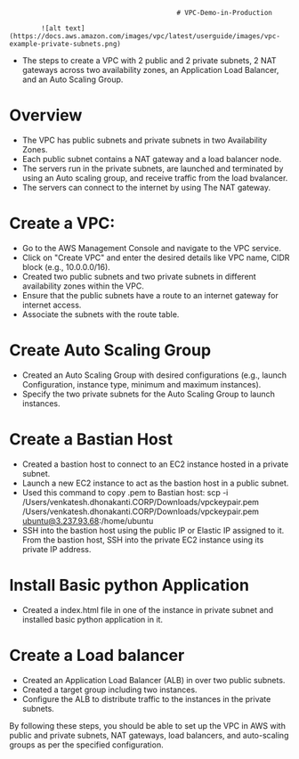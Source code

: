                                               # VPC-Demo-in-Production

            ![alt text](https://docs.aws.amazon.com/images/vpc/latest/userguide/images/vpc-example-private-subnets.png)


- The steps to create a VPC with 2 public and 2 private subnets, 2 NAT gateways across two availability zones, an Application Load Balancer, and an Auto Scaling Group.

# Overview

- The VPC has public subnets and private subnets in two Availability Zones.
- Each public subnet contains a NAT gateway and a load balancer node.
- The servers run in the private subnets, are launched and terminated by using an Auto scaling group, and receive traffic from the load bvalancer.
- The servers can connect to the internet by using The NAT gateway.

# Create a VPC:

- Go to the AWS Management Console and navigate to the VPC service.
- Click on "Create VPC" and enter the desired details like VPC name, CIDR block (e.g., 10.0.0.0/16).
- Created two public subnets and two private subnets in different availability zones within the VPC.
- Ensure that the public subnets have a route to an internet gateway for internet access.
- Associate the subnets with the route table.

# Create Auto Scaling Group

- Created an Auto Scaling Group with desired configurations (e.g., launch Configuration, instance type, minimum and maximum instances).
- Specify the two private subnets for the Auto Scaling Group to launch instances.

# Create a Bastian Host

- Created a bastion host to connect to an EC2 instance hosted in a private subnet.
- Launch a new EC2 instance to act as the bastion host in a public subnet.
- Used this command to copy .pem to Bastian host:
scp -i /Users/venkatesh.dhonakanti.CORP/Downloads/vpckeypair.pem /Users/venkatesh.dhonakanti.CORP/Downloads/vpckeypair.pem ubuntu@3.237.93.68:/home/ubuntu
- SSH into the bastion host using the public IP or Elastic IP assigned to it. From the bastion host, SSH into the private EC2 instance using its private IP address.

# Install Basic python Application

- Created a index.html file in one of the instance in private subnet and installed basic python application in it.

# Create a Load balancer

- Created an Application Load Balancer (ALB) in over two public subnets.
- Created a target group including two instances. 
- Configure the ALB to distribute traffic to the instances in the private subnets.

By following these steps, you should be able to set up the VPC in AWS with public and private subnets, NAT gateways, load balancers, and auto-scaling groups as per the specified configuration.
